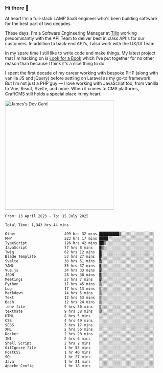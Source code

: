 ### Hi there 👋

<!--
**JamesNock/JamesNock** is a ✨ _special_ ✨ repository because its `README.md` (this file) appears on your GitHub profile.

Here are some ideas to get you started:

- 🔭 I’m currently working on ...
- 🌱 I’m currently learning ...
- 👯 I’m looking to collaborate on ...
- 🤔 I’m looking for help with ...
- 💬 Ask me about ...
- 📫 How to reach me: ...
- 😄 Pronouns: ...
- ⚡ Fun fact: ...
-->
At heart I'm a full-stack LAMP SaaS engineer who's been building software for the best part of two decades.

These days, I'm a Software Engineering Manager at [Tillo](https://www.tillo.io/) working predominantly with the API Team to deliver best in class API's for our customers. In addition to back-end API's, I also work with the UX/UI Team.

In my spare time I still like to write code and make things. My latest project that I'm hacking on is [Look for a Book](https://www.lookforabook.co.uk/) which I've put together for no other reason than because I think it's a nice thing to do.

I spent the first decade of my career working with bespoke PHP (along with vanilla JS and jQuery) before settling on Laravel as my go-to framework. But I’m not just a PHP guy — I love working with JavaScript too, from vanilla to Vue, React, Svelte, and more. When it comes to CMS platforms, CraftCMS still holds a special place in my heart.

<a href="https://app.daily.dev/h2onock"><img src="https://api.daily.dev/devcards/v2/XQraFlxE3JPWOlcSuOB2K.png?type=default&r=18u" width="356" alt="James's Dev Card"/></a>

<!--START_SECTION:waka-->

```txt
From: 13 April 2023 - To: 15 July 2025

Total Time: 1,343 hrs 44 mins

Other                      499 hrs 32 mins █████████▒░░░░░░░░░░░░░░░   37.18 %
PHP                        223 hrs 17 mins ████░░░░░░░░░░░░░░░░░░░░░   16.62 %
TypeScript                 126 hrs 42 mins ██▒░░░░░░░░░░░░░░░░░░░░░░   09.43 %
JavaScript                 77 hrs 8 mins   █▒░░░░░░░░░░░░░░░░░░░░░░░   05.74 %
Twig                       62 hrs 12 mins  █░░░░░░░░░░░░░░░░░░░░░░░░   04.63 %
Blade Template             53 hrs 27 mins  █░░░░░░░░░░░░░░░░░░░░░░░░   03.98 %
Svelte                     38 hrs 51 mins  ▓░░░░░░░░░░░░░░░░░░░░░░░░   02.89 %
YAML                       35 hrs 37 mins  ▓░░░░░░░░░░░░░░░░░░░░░░░░   02.65 %
Vue.js                     34 hrs 33 mins  ▓░░░░░░░░░░░░░░░░░░░░░░░░   02.57 %
JSON                       28 hrs 38 mins  ▓░░░░░░░░░░░░░░░░░░░░░░░░   02.13 %
Meetings                   27 hrs 7 mins   ▓░░░░░░░░░░░░░░░░░░░░░░░░   02.02 %
Python                     17 hrs 45 mins  ▒░░░░░░░░░░░░░░░░░░░░░░░░   01.32 %
Log                        17 hrs 13 mins  ▒░░░░░░░░░░░░░░░░░░░░░░░░   01.28 %
Markdown                   14 hrs 5 mins   ▒░░░░░░░░░░░░░░░░░░░░░░░░   01.05 %
Text                       12 hrs 53 mins  ▒░░░░░░░░░░░░░░░░░░░░░░░░   00.96 %
Bash                       12 hrs 24 mins  ▒░░░░░░░░░░░░░░░░░░░░░░░░   00.92 %
.env file                  9 hrs 50 mins   ▒░░░░░░░░░░░░░░░░░░░░░░░░   00.73 %
textmate                   9 hrs 38 mins   ▒░░░░░░░░░░░░░░░░░░░░░░░░   00.72 %
HTML                       8 hrs 5 mins    ░░░░░░░░░░░░░░░░░░░░░░░░░   00.60 %
CSS                        4 hrs 49 mins   ░░░░░░░░░░░░░░░░░░░░░░░░░   00.36 %
SCSS                       3 hrs 17 mins   ░░░░░░░░░░░░░░░░░░░░░░░░░   00.25 %
XML                        2 hrs 56 mins   ░░░░░░░░░░░░░░░░░░░░░░░░░   00.22 %
Docker                     2 hrs 20 mins   ░░░░░░░░░░░░░░░░░░░░░░░░░   00.17 %
INI                        2 hrs 6 mins    ░░░░░░░░░░░░░░░░░░░░░░░░░   00.16 %
Shell Script               2 hrs 2 mins    ░░░░░░░░░░░░░░░░░░░░░░░░░   00.15 %
GitIgnore file             1 hr 55 mins    ░░░░░░░░░░░░░░░░░░░░░░░░░   00.14 %
PostCSS                    1 hr 40 mins    ░░░░░░░░░░░░░░░░░░░░░░░░░   00.12 %
SQL                        1 hr 27 mins    ░░░░░░░░░░░░░░░░░░░░░░░░░   00.11 %
Java                       1 hr 21 mins    ░░░░░░░░░░░░░░░░░░░░░░░░░   00.10 %
Apache Config              1 hr 18 mins    ░░░░░░░░░░░░░░░░░░░░░░░░░   00.10 %
```

<!--END_SECTION:waka-->
